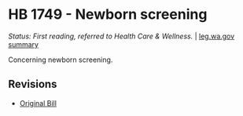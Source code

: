 # HB 1749 - Newborn screening
*Status: First reading, referred to Health Care & Wellness.* | [leg.wa.gov summary](https://app.leg.wa.gov/billsummary?BillNumber=1749&Year=2021)

Concerning newborn screening.

## Revisions
* [Original Bill](1/)